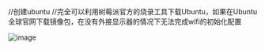 //创建ubuntu
//完全可以利用树莓派官方的烧录工具下载Ubuntu，如果在Ubuntu全球官网下载镜像包，在没有外接显示器的情况下无法完成wifi的初始化配置

![image](https://github.com/old-dog-pear/raspberrypi/assets/58836023/19cf259a-a6d7-4d63-9759-213e6fad4767)
